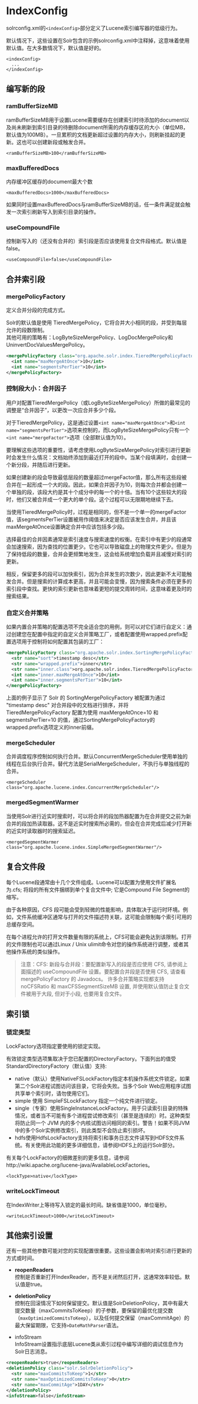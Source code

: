 # IndexConfig

solrconfig.xml的`<indexConfig>`部分定义了Lucene索引编写器的低级行为。

默认情况下，这些设置在Solr包含的示例solrconfig.xml中注释掉，这意味着使用默认值。在大多数情况下，默认值是好的。

```
<indexConfig>
  ...
</indexConfig>
```


## 编写新的段

### ramBufferSizeMB

ramBufferSizeMB用于设置Lucene需要缓存在创建索引时待添加的document以及尚未刷新到索引目录的待删除document所需的内存缓存区的大小（单位MB，默认值为100MB）。一旦累积的文档更新超过设置的内存大小，则刷新挂起的更新。这也可以创建新段或触发合并。

```
<ramBufferSizeMB>100</ramBufferSizeMB>
```

### maxBufferedDocs

内存缓冲区缓存的document最大个数

```
<maxBufferedDocs>1000</maxBufferedDocs>
```

如果同时设置maxBufferedDocs与ramBufferSizeMB的话，任一条件满足就会触发一次索引刷新写入到索引目录的操作。

### useCompoundFile

控制新写入的（还没有合并的）索引段是否应该使用复合文件段格式。默认值是false。

```
<useCompoundFile>false</useCompoundFile>
```

## 合并索引段

### mergePolicyFactory

定义合并分段的完成方式。

Solr的默认值是使用 TieredMergePolicy，它将合并大小相同的段，并受到每层允许的段数限制。  
其他可用的策略有：LogByteSizeMergePolicy、LogDocMergePolicy和UninvertDocValuesMergePolicy。

```xml
<mergePolicyFactory class="org.apache.solr.index.TieredMergePolicyFactory">
  <int name="maxMergeAtOnce">10</int>
  <int name="segmentsPerTier">10</int>
</mergePolicyFactory>
```


### 控制段大小：合并因子

用户对配置TieredMergePolicy（或LogByteSizeMergePolicy）所做的最常见的调整是“合并因子”，以更改一次应合并多少个段。

对于TieredMergePolicy，这是通过设置`<int name="maxMergeAtOnce">`和`<int name="segmentsPerTier">`选项来控制的，而LogByteSizeMergePolicy只有一个`<int name="mergeFactor">`选项（全部默认值为10）。

要理解这些选项的重要性，请考虑使用LogByteSizeMergePolicy对索引进行更新时会发生什么情况：文档始终添加到最近打开的段中。当某个段填满时，会创建一个新分段，并随后进行更新。

如果创建新的段会导致最低层段的数量超过mergeFactor值，那么所有这些段被合并在一起形成一个大的段。因此，如果合并因子为10，则每次合并都会创建一个单独的段，该段大约是其十个成分中的每一个的十倍。当有10个这些较大的段时，他们又被合并成一个更大的单个段。这个过程可以无限期地继续下去。

当使用TieredMergePolicy时，过程是相同的，但不是一个单一的mergeFactor值，该segmentsPerTier设置被用作阈值来决定是否应该发生合并，并且该maxMergeAtOnce设置确定合并中应该包括多少段。

选择最佳的合并因素通常是索引速度与搜索速度的权衡。在索引中有更少的段通常会加速搜索，因为查找的位置更少。它也可以导致磁盘上的物理文件更少。但是为了保持低段的数量，合并会更频繁地发生，这会给系统增加负载并且减慢对索引的更新。

相反，保留更多的段可以加快索引，因为合并发生的次数少，因此更新不太可能触发合并。但是搜索的计算成本更高，并且可能会变慢，因为搜索条件必须在更多的索引段中查找。更快的索引更新也意味着更短的提交周转时间，这意味着更及时的搜索结果。

### 自定义合并策略

如果内置合并策略的配置选项不完全适合您的用例，则可以对它们进行自定义：通过创建您在配置中指定的自定义合并策略工厂，或者配置使用wrapped.prefix配置选项用于控制将如何配置其包装的工厂：

```xml
<mergePolicyFactory class="org.apache.solr.index.SortingMergePolicyFactory">
  <str name="sort">timestamp desc</str>
  <str name="wrapped.prefix">inner</str>
  <str name="inner.class">org.apache.solr.index.TieredMergePolicyFactory</str>
  <int name="inner.maxMergeAtOnce">10</int>
  <int name="inner.segmentsPerTier">10</int>
</mergePolicyFactory>
```

上面的例子显示了 Solr 的 SortingMergePolicyFactory 被配置为通过 "timestamp desc" 对合并段中的文档进行排序，并将 TieredMergePolicyFactory 配置为使用 maxMergeAtOnce=10 和 segmentsPerTier=10 的值，通过SortingMergePolicyFactory的wrapped.prefix选项定义的inner前缀。

### mergeScheduler

合并调度程序控制如何执行合并。默认ConcurrentMergeScheduler使用单独的线程在后台执行合并。替代方法是SerialMergeScheduler，不执行与单独线程的合并。

```
<mergeScheduler class="org.apache.lucene.index.ConcurrentMergeScheduler"/>
```


### mergedSegmentWarmer

当使用Solr进行近实时搜索时，可以将合并的段加热器配置为在合并提交之前为新合并的段加热读取器。这不是近实时搜索所必需的，但会在合并完成后减少打开新的近实时读取器时的搜索延迟。

```
<mergedSegmentWarmer class="org.apache.lucene.index.SimpleMergedSegmentWarmer"/>
```

## 复合文件段

每个Lucene段通常由十几个文件组成。Lucene可以配置为使用文件扩展名为.cfs; 将段的所有文件捆绑到单个复合文件中; 它是Compound File Segment的缩写。

由于各种原因，CFS 段可能会受到轻微的性能影响，具体取决于运行时环境。例如，文件系统缓冲区通常与打开的文件描述符关联，这可能会限制每个索引可用的总缓存空间。

在每个进程允许的打开文件数量有限的系统上，CFS可能会避免达到该限制。打开的文件限制也可以通过Linux / Unix ulimit命令对您的操作系统进行调整，或者其他操作系统的类似操作。

>注意：CFS: 新段与合并段：要配置新写入的段是否应使用 CFS, 请参阅上面描述的 useCompoundFile 设置。要配置合并段是否使用 CFS, 请查看 mergePolicyFactory 的 Javadocs。
许多合并策略实现都支持 noCFSRatio 和 maxCFSSegmentSizeMB 设置, 并使用默认值防止复合文件被用于大段, 但对于小段, 也要用复合文件。

## 索引锁

### 锁定类型

LockFactory选项指定要使用的锁定实现。

有效锁定类型选项集取决于您已配置的DirectoryFactory。下面列出的值受StandardDirectoryFactory（默认值）支持:

- native（默认）使用NativeFSLockFactory指定本机操作系统文件锁定。如果第二个Solr进程试图访问该目录，它将会失败。当多个Solr Web应用程序试图共享单个索引时，请勿使用它们。
- simple 使用 SimpleFSLockFactory 指定一个纯文件进行锁定。
- single（专家）使用SingleInstanceLockFactory。用于只读索引目录的特殊情况，或者当不可能有多个进程尝试修改索引（甚至是连续的）时。这种类型将防止同一个 JVM 内的多个内核试图访问相同的索引。警告！如果不同JVM中的多个Solr实例修改索引，则此类型不会防止索引损坏。
- hdfs使用HdfsLockFactory支持将索引和事务日志文件读写到HDFS文件系统。有关使用此功能的更多详细信息，请参阅HDFS上的运行Solr部分。

有关每个LockFactory的细微差别的更多信息，请参阅http://wiki.apache.org/lucene-java/AvailableLockFactories。

```
<lockType>native</lockType>
```

### writeLockTimeout

在IndexWriter上等待写入锁定的最长时间。缺省值是1000，单位毫秒。

```
<writeLockTimeout>1000</writeLockTimeout>
```

## 其他索引设置

还有一些其他参数可能对您的实现配置很重要。这些设置会影响对索引进行更新的方式或时间。

- **reopenReaders**  
  控制是否重新打开IndexReader，而不是关闭然后打开，这通常效率较低。默认值是true。  

- **deletionPolicy**  
 控制在回滚情况下如何保留提交。默认值是SolrDeletionPolicy，其中有最大提交数量（maxCommitsToKeep）的子参数，要保留的最优化提交数（`maxOptimizedCommitsToKeep`），以及任何提交保留（maxCommitAge）的最大保留期限，它支持`>DateMathParser`语法。

- infoStream  
  InfoStream设置指示底层Lucene类从索引过程中编写详细的调试信息作为Solr日志消息。  

```xml
<reopenReaders>true</reopenReaders>
<deletionPolicy class="solr.SolrDeletionPolicy">
  <str name="maxCommitsToKeep">1</str>
  <str name="maxOptimizedCommitsToKeep">0</str>
  <str name="maxCommitAge">1DAY</str>
</deletionPolicy>
<infoStream>false</infoStream>
```
